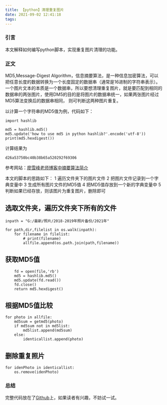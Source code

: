 ```yaml
---
title: 【python】清理重复图片
date: 2021-09-02 12:41:18
tags:
---
```

### 引言

本文解释如何编写python脚本，实现重复图片清理的功能。

### 正文
MD5,Message-Digest Algorithm，信息摘要算法，是一种信息加密算法，可以把任意长度的数据转换为一个长度固定的数据串（通常是16进制的字符串表示）。
一个图片文本的本质是一个数据串，所以要想清理重复图片，就是要匹配到相同的数据串的两张图片，使用DM5的目的是将图片的数据串统一，如果两张图片经过MD5算法变换后的数据串相同，
则可判断这两种图片重复。

以计算一个字符串的MD5值为例，代码如下：
```
import hashlib

md5 = hashlib.md5()
md5.update('how to use md5 in python hashlib?'.encode('utf-8'))
print(md5.hexdigest())
```
计算结果为
```
d26a53750bc40b38b65a520292f69306
```
参考网站：[廖雪峰老师博客中摘要算法简介](https://www.liaoxuefeng.com/wiki/1016959663602400/1017686752491744)

本文的脚本的思路如下：
1 遍历文件夹下的图片文件
2 把图片文件记录到一个字典变量中
3 生成所有图片文件的MD5值
4 把MD5值存放到一个新的字典变量中
5 判断如果已经存放，则该图片为重复图片，删除即可

## 选取文件夹，遍历文件夹下所有的文件
```
inpath = "G:/最新/照片/2018-2019年照片备份/2021年"

for path,dir,filelist in os.walk(inpath):
    for filename in filelist:
        # print(filename)
        allfile.append(os.path.join(path,filename))
```
## 获取MD5值
```
    fd = open(file,'rb')
    md5 = hashlib.md5()
    md5.update(fd.read())
    fd.close()
    return md5.hexdigest()

```
## 根据MD5值比较
```
for photo in allfile:
    md5sum = getmd5(photo)
    if md5sum not in md5list:
        md5list.append(md5sum)
    else:
        identicallist.append(photo)
```
## 删除重复照片
```
for idenPhoto in identicallist:
    os.remove(idenPhoto)
```	

### 总结
完整代码放在了[Github](https://github.com/janice143/photoClear)上，如果读者有兴趣，不妨试一试。

